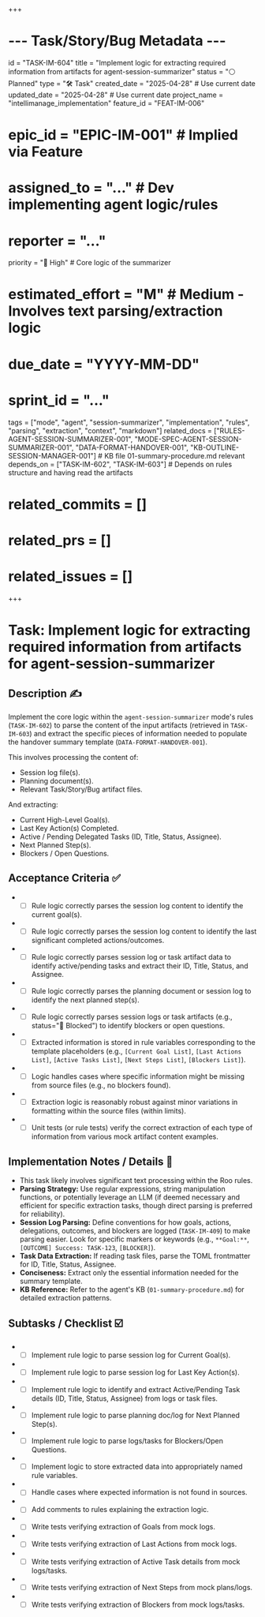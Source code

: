+++
# --- Task/Story/Bug Metadata ---
id = "TASK-IM-604"
title = "Implement logic for extracting required information from artifacts for agent-session-summarizer"
status = "⚪️ Planned"
type = "🛠️ Task"
created_date = "2025-04-28" # Use current date
updated_date = "2025-04-28" # Use current date
project_name = "intellimanage_implementation"
feature_id = "FEAT-IM-006"
# epic_id = "EPIC-IM-001" # Implied via Feature
# assigned_to = "..." # Dev implementing agent logic/rules
# reporter = "..."
priority = "🔼 High" # Core logic of the summarizer
# estimated_effort = "M" # Medium - Involves text parsing/extraction logic
# due_date = "YYYY-MM-DD"
# sprint_id = "..."
tags = ["mode", "agent", "session-summarizer", "implementation", "rules", "parsing", "extraction", "context", "markdown"]
related_docs = ["RULES-AGENT-SESSION-SUMMARIZER-001", "MODE-SPEC-AGENT-SESSION-SUMMARIZER-001", "DATA-FORMAT-HANDOVER-001", "KB-OUTLINE-SESSION-MANAGER-001"] # KB file 01-summary-procedure.md relevant
depends_on = ["TASK-IM-602", "TASK-IM-603"] # Depends on rules structure and having read the artifacts
# related_commits = []
# related_prs = []
# related_issues = []
+++

# Task: Implement logic for extracting required information from artifacts for agent-session-summarizer

## Description ✍️

Implement the core logic within the `agent-session-summarizer` mode's rules (`TASK-IM-602`) to parse the content of the input artifacts (retrieved in `TASK-IM-603`) and extract the specific pieces of information needed to populate the handover summary template (`DATA-FORMAT-HANDOVER-001`).

This involves processing the content of:
*   Session log file(s).
*   Planning document(s).
*   Relevant Task/Story/Bug artifact files.

And extracting:
*   Current High-Level Goal(s).
*   Last Key Action(s) Completed.
*   Active / Pending Delegated Tasks (ID, Title, Status, Assignee).
*   Next Planned Step(s).
*   Blockers / Open Questions.

## Acceptance Criteria ✅

*   - [ ] Rule logic correctly parses the session log content to identify the current goal(s).
*   - [ ] Rule logic correctly parses the session log content to identify the last significant completed actions/outcomes.
*   - [ ] Rule logic correctly parses session log or task artifact data to identify active/pending tasks and extract their ID, Title, Status, and Assignee.
*   - [ ] Rule logic correctly parses the planning document or session log to identify the next planned step(s).
*   - [ ] Rule logic correctly parses session logs or task artifacts (e.g., status="🚧 Blocked") to identify blockers or open questions.
*   - [ ] Extracted information is stored in rule variables corresponding to the template placeholders (e.g., `[Current Goal List]`, `[Last Actions List]`, `[Active Tasks List]`, `[Next Steps List]`, `[Blockers List]`).
*   - [ ] Logic handles cases where specific information might be missing from source files (e.g., no blockers found).
*   - [ ] Extraction logic is reasonably robust against minor variations in formatting within the source files (within limits).
*   - [ ] Unit tests (or rule tests) verify the correct extraction of each type of information from various mock artifact content examples.

## Implementation Notes / Details 📝

*   This task likely involves significant text processing within the Roo rules.
*   **Parsing Strategy:** Use regular expressions, string manipulation functions, or potentially leverage an LLM (if deemed necessary and efficient for specific extraction tasks, though direct parsing is preferred for reliability).
*   **Session Log Parsing:** Define conventions for how goals, actions, delegations, outcomes, and blockers are logged (`TASK-IM-409`) to make parsing easier. Look for specific markers or keywords (e.g., `**Goal:**`, `[OUTCOME] Success: TASK-123`, `[BLOCKER]`).
*   **Task Data Extraction:** If reading task files, parse the TOML frontmatter for ID, Title, Status, Assignee.
*   **Conciseness:** Extract only the essential information needed for the summary template.
*   **KB Reference:** Refer to the agent's KB (`01-summary-procedure.md`) for detailed extraction patterns.

## Subtasks / Checklist ☑️

*   - [ ] Implement rule logic to parse session log for Current Goal(s).
*   - [ ] Implement rule logic to parse session log for Last Key Action(s).
*   - [ ] Implement rule logic to identify and extract Active/Pending Task details (ID, Title, Status, Assignee) from logs or task files.
*   - [ ] Implement rule logic to parse planning doc/log for Next Planned Step(s).
*   - [ ] Implement rule logic to parse logs/tasks for Blockers/Open Questions.
*   - [ ] Implement logic to store extracted data into appropriately named rule variables.
*   - [ ] Handle cases where expected information is not found in sources.
*   - [ ] Add comments to rules explaining the extraction logic.
*   - [ ] Write tests verifying extraction of Goals from mock logs.
*   - [ ] Write tests verifying extraction of Last Actions from mock logs.
*   - [ ] Write tests verifying extraction of Active Task details from mock logs/tasks.
*   - [ ] Write tests verifying extraction of Next Steps from mock plans/logs.
*   - [ ] Write tests verifying extraction of Blockers from mock logs/tasks.
